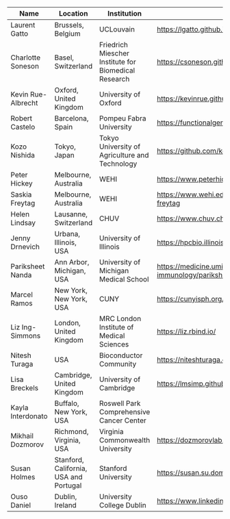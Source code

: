 | Name     |    Location | Institution |  www |
|----------|-------------|-------------|-------|
| Laurent Gatto | Brussels, Belgium | UCLouvain | https://lgatto.github.io/about/ |
| Charlotte Soneson | Basel, Switzerland | Friedrich Miescher Institute for Biomedical Research| https://csoneson.github.io/ |
| Kevin Rue-Albrecht | Oxford, United Kingdom | University of Oxford | https://kevinrue.github.io/ |
| Robert Castelo |  Barcelona, Spain | Pompeu Fabra University | https://functionalgenomics.upf.edu |
| Kozo Nishida | Tokyo, Japan | Tokyo University of Agriculture and Technology | https://github.com/kozo2|
| Peter Hickey | Melbourne, Australia | WEHI | https://www.peterhickey.org/ |
| Saskia Freytag | Melbourne, Australia | WEHI | https://www.wehi.edu.au/people/saskia-freytag |
| Helen Lindsay | Lausanne, Switzerland | CHUV | https://www.chuv.ch/en/bdsc/about-us |
| Jenny Drnevich | Urbana, Illinois, USA | University of Illinois | https://hpcbio.illinois.edu/people |
| Pariksheet Nanda | Ann Arbor, Michigan, USA | University of Michigan Medical School | https://medicine.umich.edu/dept/microbiology-immunology/pariksheet-nanda-phd-0 |
| Marcel Ramos | New York, New York, USA | CUNY | https://cunyisph.org/team/marcel-ramos/ |
| Liz Ing-Simmons | London, United Kingdom | MRC London Institute of Medical Sciences | https://liz.rbind.io/ |
| Nitesh Turaga | USA | Bioconductor Community | https://niteshturaga.com/ |
| Lisa Breckels | Cambridge, United Kingdom | University of Cambridge | https://lmsimp.github.io/ |
| Kayla Interdonato | Buffalo, New York, USA | Roswell Park Comprehensive Cancer Center |  |
| Mikhail Dozmorov | Richmond, Virginia, USA | Virginia Commonwealth University | https://dozmorovlab.github.io/ |
| Susan Holmes | Stanford, California, USA and Portugal | Stanford University | https://susan.su.domains/ |
| Ouso Daniel | Dublin, Ireland | University College Dublin | https://www.linkedin.com/in/ousodaniel/ |

